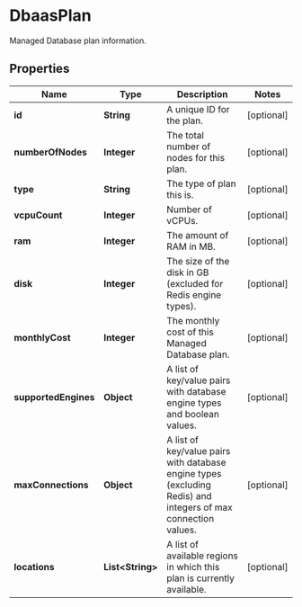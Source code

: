 

# DbaasPlan

Managed Database plan information.

## Properties

| Name | Type | Description | Notes |
|------------ | ------------- | ------------- | -------------|
|**id** | **String** | A unique ID for the plan. |  [optional] |
|**numberOfNodes** | **Integer** | The total number of nodes for this plan. |  [optional] |
|**type** | **String** | The type of plan this is. |  [optional] |
|**vcpuCount** | **Integer** | Number of vCPUs. |  [optional] |
|**ram** | **Integer** | The amount of RAM in MB. |  [optional] |
|**disk** | **Integer** | The size of the disk in GB (excluded for Redis engine types). |  [optional] |
|**monthlyCost** | **Integer** | The monthly cost of this Managed Database plan. |  [optional] |
|**supportedEngines** | **Object** | A list of key/value pairs with database engine types and boolean values. |  [optional] |
|**maxConnections** | **Object** | A list of key/value pairs with database engine types (excluding Redis) and integers of max connection values. |  [optional] |
|**locations** | **List&lt;String&gt;** | A list of available regions in which this plan is currently available. |  [optional] |



